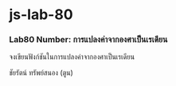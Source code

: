 # js-lab-80
### Lab80 Number: การแปลงค่าจากองศาเป็นเรเดียน
จงเขียนฟังก์ชันในการแปลงค่าจากองศาเป็นเรเดียน

ชัยรัตน์ ทรัพย์สนอง (ตูน)
